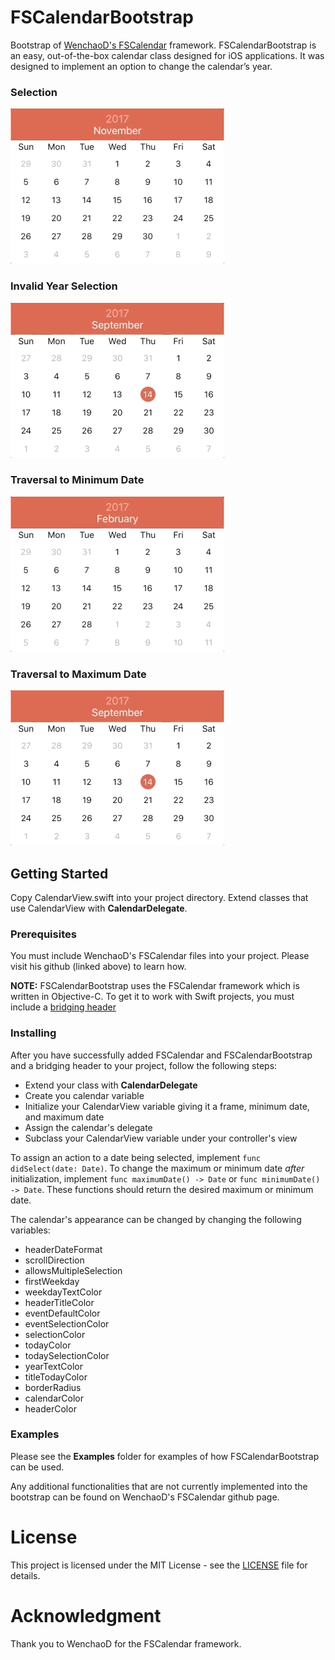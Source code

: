 # FSCalendarBootstrap
Bootstrap of [WenchaoD's FSCalendar](https://github.com/WenchaoD/FSCalendar) framework.
FSCalendarBootstrap is an easy, out-of-the-box calendar class designed for iOS applications. It was designed to implement an option to change the calendar’s year.

### Selection
![1](https://raw.githubusercontent.com/danielbogomazov/FSCalendarBootstrap/master/Images/4.gif)

### Invalid Year Selection
![2](https://raw.githubusercontent.com/danielbogomazov/FSCalendarBootstrap/master/Images/1.gif)

### Traversal to Minimum Date
![3](https://raw.githubusercontent.com/danielbogomazov/FSCalendarBootstrap/master/Images/3.gif)

### Traversal to Maximum Date
![4](https://raw.githubusercontent.com/danielbogomazov/FSCalendarBootstrap/master/Images/2.gif)


## Getting Started 
Copy CalendarView.swift into your project directory. Extend classes that use CalendarView with **CalendarDelegate**.

### Prerequisites
You must include WenchaoD's FSCalendar files into your project. Please visit his github (linked above) to learn how.

**NOTE:** FSCalendarBootstrap uses the FSCalendar framework which is written in Objective-C. To get it to work with Swift projects, you must include a [bridging header](https://developer.apple.com/library/content/documentation/Swift/Conceptual/BuildingCocoaApps/MixandMatch.html#//apple_ref/doc/uid/TP40014216-CH10-ID122)

### Installing
After you have successfully added FSCalendar and FSCalendarBootstrap and a bridging header to your project, follow the following steps:
* Extend your class with **CalendarDelegate**
* Create you calendar variable
* Initialize your CalendarView variable giving it a frame, minimum date, and maximum date
* Assign the calendar's delegate
* Subclass your CalendarView variable under your controller's view

To assign an action to a date being selected, implement `func didSelect(date: Date)`.
To change the maximum or minimum date *after* initialization, implement `func maximumDate() -> Date` or `func minimumDate() -> Date`. These functions should return the desired maximum or minimum date.

The calendar's appearance can be changed by changing the following variables:
* headerDateFormat
* scrollDirection
* allowsMultipleSelection
* firstWeekday
* weekdayTextColor
* headerTitleColor
* eventDefaultColor
* eventSelectionColor
* selectionColor
* todayColor
* todaySelectionColor
* yearTextColor
* titleTodayColor
* borderRadius
* calendarColor
* headerColor

### Examples
Please see the **Examples** folder for examples of how FSCalendarBootstrap can be used.

Any additional functionalities that are not currently implemented into the bootstrap can be found on WenchaoD's FSCalendar github page.

# License
This project is licensed under the MIT License - see the [LICENSE](LICENSE) file for details.

# Acknowledgment
Thank you to WenchaoD for the FSCalendar framework.
